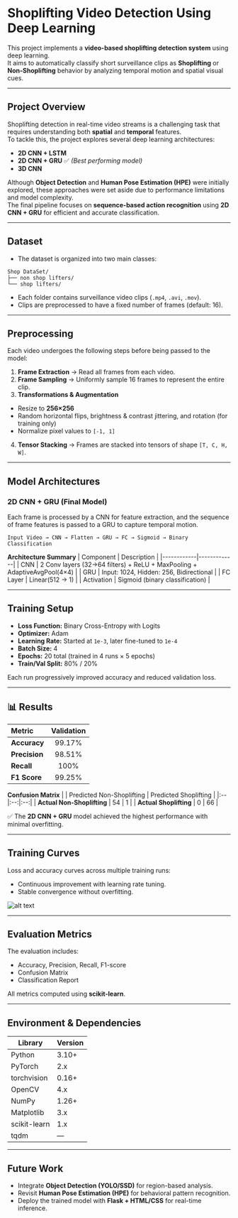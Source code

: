 # Shoplifting Video Detection Using Deep Learning

This project implements a **video-based shoplifting detection system** using deep learning.  
It aims to automatically classify short surveillance clips as **Shoplifting** or **Non-Shoplifting** behavior by analyzing temporal motion and spatial visual cues.

---

## Project Overview

Shoplifting detection in real-time video streams is a challenging task that requires understanding both **spatial** and **temporal** features.  
To tackle this, the project explores several deep learning architectures:

- **2D CNN + LSTM**
- **2D CNN + GRU** ✅ *(Best performing model)*
- **3D CNN**

Although **Object Detection** and **Human Pose Estimation (HPE)** were initially explored, these approaches were set aside due to performance limitations and model complexity.  
The final pipeline focuses on **sequence-based action recognition** using **2D CNN + GRU** for efficient and accurate classification.

---

## Dataset

- The dataset is organized into two main classes:
```
Shop DataSet/
├── non shop lifters/
└── shop lifters/
```
- Each folder contains surveillance video clips (`.mp4`, `.avi`, `.mov`).
- Clips are preprocessed to have a fixed number of frames (default: 16).

---

## Preprocessing

Each video undergoes the following steps before being passed to the model:

1. **Frame Extraction** → Read all frames from each video.  
2. **Frame Sampling** → Uniformly sample 16 frames to represent the entire clip.  
3. **Transformations & Augmentation**
 - Resize to **256×256**
 - Random horizontal flips, brightness & contrast jittering, and rotation (for training only)
 - Normalize pixel values to `[-1, 1]`
4. **Tensor Stacking** → Frames are stacked into tensors of shape `[T, C, H, W]`.

---

## Model Architectures

### **2D CNN + GRU (Final Model)**

Each frame is processed by a CNN for feature extraction, and the sequence of frame features is passed to a GRU to capture temporal motion.
```
Input Video → CNN → Flatten → GRU → FC → Sigmoid → Binary Classification
```
**Architecture Summary**
| Component | Description |
|------------|-------------|
| CNN | 2 Conv layers (32→64 filters) + ReLU + MaxPooling + AdaptiveAvgPool(4×4) |
| GRU | Input: 1024, Hidden: 256, Bidirectional |
| FC Layer | Linear(512 → 1) |
| Activation | Sigmoid (binary classification) |

---

## Training Setup

- **Loss Function:** Binary Cross-Entropy with Logits  
- **Optimizer:** Adam  
- **Learning Rate:** Started at `1e-3`, later fine-tuned to `1e-4`  
- **Batch Size:** 4  
- **Epochs:** 20 total (trained in 4 runs × 5 epochs)  
- **Train/Val Split:** 80% / 20%

Each run progressively improved accuracy and reduced validation loss.

---

## 📊 Results

| Metric | Validation |
|:-------|:-----------:|
| **Accuracy** | 99.17% |
| **Precision** | 98.51% |
| **Recall** | 100% |
| **F1 Score** | 99.25% |

**Confusion Matrix**
| | Predicted Non-Shoplifting | Predicted Shoplifting |
|:--|:--:|:--:|
| **Actual Non-Shoplifting** | 54 | 1 |
| **Actual Shoplifting** | 0 | 66 |

✅ The **2D CNN + GRU** model achieved the highest performance with minimal overfitting.

---

## Training Curves

Loss and accuracy curves across multiple training runs:

- Continuous improvement with learning rate tuning.
- Stable convergence without overfitting.

![alt text](download.png)

---

## Evaluation Metrics

The evaluation includes:
- Accuracy, Precision, Recall, F1-score
- Confusion Matrix
- Classification Report

All metrics computed using **scikit-learn**.

---

## Environment & Dependencies

| Library | Version |
|----------|----------|
| Python | 3.10+ |
| PyTorch | 2.x |
| torchvision | 0.16+ |
| OpenCV | 4.x |
| NumPy | 1.26+ |
| Matplotlib | 3.x |
| scikit-learn | 1.x |
| tqdm | — |

---

## Future Work

- Integrate **Object Detection (YOLO/SSD)** for region-based analysis.  
- Revisit **Human Pose Estimation (HPE)** for behavioral pattern recognition.  
- Deploy the trained model with **Flask + HTML/CSS** for real-time inference.  